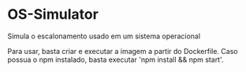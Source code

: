 # OS-Simulator
Simula o escalonamento usado em um sistema operacional

Para usar, basta criar e executar a imagem a partir do Dockerfile.
Caso possua o npm instalado, basta executar 'npm install && npm start'.
